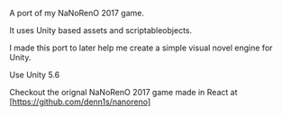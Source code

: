 A port of my NaNoRenO 2017 game.

It uses Unity based assets and scriptableobjects.

I made this port to later help me create a simple visual novel engine for Unity.

Use Unity 5.6

Checkout the orignal NaNoRenO 2017 game made in React at [https://github.com/denn1s/nanoreno]
